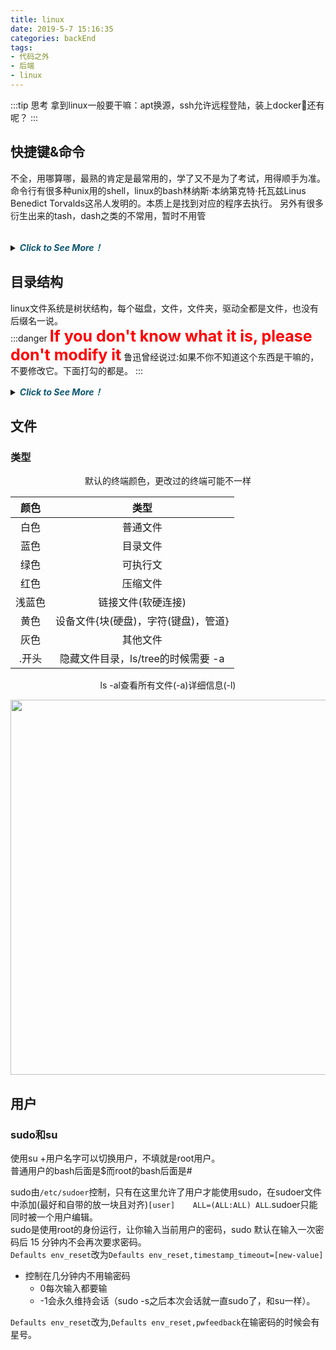 ```yaml
---
title: linux
date: 2019-5-7 15:16:35
categories: backEnd
tags:
- 代码之外
- 后端
- linux
---
```

:::tip 思考
拿到linux一般要干嘛：apt换源，ssh允许远程登陆，装上docker🤔还有呢？
:::

## 快捷键&命令
不全，用哪算哪，最熟的肯定是最常用的，学了又不是为了考试，用得顺手为准。   
命令行有很多种unix用的shell，linux的bash林纳斯·本纳第克特·托瓦兹Linus Benedict Torvalds这吊人发明的。本质上是找到对应的程序去执行。
另外有很多衍生出来的tash，dash之类的不常用，暂时不用管   
<br/>
<details>

  <summary><B><I style="cursor:pointer; color: #0e5870">Click to See More！</I></B></summary>

<h3>快捷键</h3>

:::tip
linux光标很宽，光标盖住的那个字符就是后面的字符
:::

- ctrl+p/n 上一条命令↑/下一条命令↓  
- ctrl+f/b →后←前移动光标  
- ctrl+h/d  backspace删除前面的字符/del删除后面的字符
- **ctrl+u/k 删除光标前/后面的**u失效了🙃
- **ctrl+a 命令头部**
- **ctrl+e 命令尾部**  
- **ctrl+l 清屏**
- Ctrl+c 终止当前执行程序
- Ctrl+d 相当于exit命令，退出当前shell
- Ctrl+s 挂起当前shell，你可以理解为冻结
- Ctrl+q 解冻挂起的shell，解不开就重新连接打开一个终端，reboot linux 或 kill 相关进程。

<br/>
<br/>


<h3>命令</h3>

### 文件和目录

- history历史
- date当前日期
    - Fri May 17 15:10:45 CST 2019   
- clear清屏
- pwd查看当前目录  
- 直接用-可以在两个相邻的目录切换
- 安了autojump之后可使用j跳转。 
- tree树结构贼好用(apt-get install tree)
- mkdir -p aa/bb/cc 递归的创建嵌套目录
- rmdir 删除一个 **空**目录！
- rm 删除一个文件或非空目录
    - -r 是递归遍历，就能删除非空的目录和下面所有的东西了
    - -i 向你确认每个要删除的文件
    - -f 强制删除
    - -d 直接把欲删除的目录的硬连接数据删除成0，删除该目录；
    - -v 详细执行日志
- touch xxx.xx如果不存在就创建一个文件，存在则会更新修改时间(已存在的目录只会更新时间)
- cp a b copy一份a名字为b，**如果b已存在则会覆盖b**
    - -r 递归copy目录，目录不存在就相当于复制了一个文件夹。如果已经存在相当于复制a文件夹到b文件夹里面    
- 查看文件
    - cat xxx 查看xxx的内容，太长了显示不全。
    - head/tail -n xxx 产看头/尾的前n行内容，默认10 
    - more xxx 查看更多的内容，回车下一行，空格翻页 ，Q或Ctrl+C退出
    - less xxx 查看更少内容，回车下一行，空格翻页 ，Q或Ctrl+C退出。ctrl+B↑向上翻页和ctrl+F↓向下翻页  
- mv a b移动文件或改名
    - b是个不存在的文件，就会改名；已存在的文建会被覆盖
    - b是个目录，则会移动过去
- ln -s ~/aa/xxx xxx.xx 
    - 文件/目录创建软连接，只存储位置信息调用会连接到原来的文件，大小是路径长度存储的大小
    - 使用相对路径的时候链接文件移动位置无法使用找不到文件，请使用绝对路径
    - 不加-s可以创建硬连接源文件硬连接数+1，硬连接是一个块文件的inode节点的映射上的名字，不会额外占用存储空间，修改任何硬链接的内容都会导致块文件上的内容修改，所有相关的硬连接内容也被修改。
    - 不必一定要用绝对路径    
- wc xxx 查看文本文件属性
    - 行数 单词数(空格计数) 字节大小 名字
    - 1 1 9 xsd
- od 查看二进制文件的属性
    - -t指定数据的显示格式
        - c ASCII字符
        - d 有符号十进制数
        - f 浮点数
        - o 八进制数
        - u -无符号十进制数
        - x 十六进制数    
- ./xx/excute 执行xx目录下的execute可执行文件。
- du（disk use）+文件夹/df（disk free）  
    - 查看文件夹(递归)/磁盘的使用情况 
    - -h 以人类能够读懂的方式输出
- which +某个外部命令
    - 内建的命令cp等等不需要去磁盘查找，which不会管
    - 在/bin/下的命令或自己安装的软件的命令，which 可以帮你找到它在哪     
- x 直接解压 (需要oh my zhs 开启extract插件
- j +随便什么 超级跳转(需要oh my zhs 安装并开启autojump插件
        
### 磁盘设备操作        
   
    暂无
    
        
<br/>    
    
    
</details>

## 目录结构
linux文件系统是树状结构，每个磁盘，文件，文件夹，驱动全都是文件，也没有后缀名一说。  
:::danger
<B style="color:red;font-size:25px">If you don't know what it is, please don't modify it</B>
鲁迅曾经说过:如果不你不知道这个东西是干嘛的，不要修改它。下面打勾的都是。
:::

<details>
<summary><B><I style="cursor:pointer; color: #0e5870">Click to See More！</I></B></summary>

- bin(<B style="color:red">√</B>)
    - Binary常用的一些命令都放在了这里面
    - ls /bin/就可以看到所有命令
- boot(<B style="color:red">√</B>)
    - 存放是启动Linux时使用的一些核心文件，包括一些连接文件以及镜像文件。
- dev(<B style="color:red">√</B>)
    - dev就是Device，存放的是Linux的外部设备，在Linux中访问设备和驱动当成文件一样访问
- etc
    - 存放所有的系统管理和自己的安装文件的配置文件和其子目录
- home
    - 用户的主目录，宿主目录，在Linux中，每个用户都有一个自己的目录，一般该目录名是用户的账号名
    - 有几个文件夹就有几个用户，不要闲的没事去创建
- lib(<B style="color:red">√</B>)
    - 存放共享库和动态链接库，如果你不知道这是干嘛的，不要动这个
- lib64(<B style="color:red">√</B>)
    - 同lib
- lost+found
    - 一般是空的，非法关机就会在里面留下点什么
- media
    - 系统会自动识别外设，u盘，光驱，硬盘之类的，挂载到media里面
- mnt
    - 如果无法自动识别外设，需要手动挂载，就放这里面了
- opt
    - 默认为空，你想安装额外的软件就可以扔到这里面
- proc(<B style="color:red">√</B>)
    - 虚拟目录，实质上是一些内存映射。可以直接通过访问这个文件夹里的东西来修改内存
- root
    - root用户的~目录，别人都没权限哒
- sbin(<B style="color:red">√</B>)
    - SuperUser缩写，root用户专用的bin
- run(<B style="color:red">√</B>)
    - 存储了进程信息，一大堆.pid文件
    - 能不能删除呢，咱也不知道咱也不敢问
- srv
    - 主要用来存储本机或本服务器提供的服务或数据。（用户主动生产的数据、对外提供服务）
- sys
    - 这是linux2.6内核之后的一个很大的变化。该目录下安装了2.6内核中新出现的一个文件系统sysfs，sysfs文件系统集成了下面3种文件系统的信息：针对进程信息的proc文件系统、针对设备的devis文件系统以及针对伪终宾的devpts文件系统。该文件系统是内核设备树的一个直观反映。当一个内核对象被创建的时候，对应的文件和目录也在内核对象子系统种波创建。
- tmp
    - 保存在使用完毕后可随时销毁的缓存文件。（有可能是由系统或程序产生、也有可能是用户主动放入的临时数据、系统会自动清理）
- usr
    - UserSoftwareResource用户软件资源
    - 大部分的软件按这里面，一些会安到opt
    - /usr/bin用户软件启动目录(<B style="color:red">√</B>)
    - /usr/sbin超级用户(root)软件启动目录 (<B style="color:red">√</B>)
- var(<B style="color:red">√</B>)
    - 经常修改和扩充的文件都放在这里
    - 系统产生的不可自动销毁的缓存文件、日志记录。（系统和程序运行后产生的数据、不对外提供服务、只能用户手动清理）（包括mail、数据库文件、日志文件）
    - mali的预设？？？
     
:::warning
~ 代表是home目录，也就是家目录， / 代表的是根目录。  
用户登录后在~目录 普通用户为 /home/用户名，root用户单独在/root  
家目录用户才有权限操作，权限可分配，root可以操作所有人的~
:::

</details>

## 文件

### 类型

<div align= center>

默认的终端颜色，更改过的终端可能不一样

|颜色|类型|
|:------:|:----:|
|白色|普通文件|
|蓝色|目录文件|
|绿色|可执行文|
|红色|压缩文件|
|浅蓝色|链接文件(软硬连接)|
|黄色|设备文件{块(硬盘)，字符(键盘)，管道}|
|灰色|其他文件|
|.开头|隐藏文件目录，ls/tree的时候需要 -a|  


ls -al查看所有文件(-a)详细信息(-l)


<div align=center ><img src="./static/linux图.svg" style="height: 600px"/></div>

</div>



## 用户
### sudo和su
使用su +用户名字可以切换用户，不填就是root用户。  
普通用户的bash后面是$而root的bash后面是#  

sudo由`/etc/sudoer`控制，只有在这里允许了用户才能使用sudo，在sudoer文件中添加(最好和自带的放一块且对齐)`[user]    ALL=(ALL:ALL) ALL`.sudoer只能同时被一个用户编辑。  
sudo是使用root的身份运行，让你输入当前用户的密码，sudo 默认在输入一次密码后 15 分钟内不会再次要求密码。    
`Defaults env_reset`改为`Defaults env_reset,timestamp_timeout=[new-value]`
- 控制在几分钟内不用输密码
    - 0每次输入都要输
    - -1会永久维持会话（sudo -s之后本次会话就一直sudo了，和su一样）。  

`Defaults env_reset`改为,`Defaults env_reset,pwfeedback`在输密码的时候会有星号。






















































































